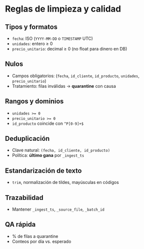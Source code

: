 # Reglas de limpieza y calidad

## Tipos y formatos
- `fecha`: ISO (`YYYY-MM-DD` o `TIMESTAMP` UTC)
- `unidades`: entero ≥ 0
- `precio_unitario`: decimal ≥ 0 (no float para dinero en DB)

## Nulos
- Campos obligatorios: (`fecha`, `id_cliente`, `id_producto`, `unidades`, `precio_unitario`)
- Tratamiento: filas inválidas → **quarantine** con causa

## Rangos y dominios
- `unidades >= 0`
- `precio_unitario >= 0`
- `id_producto` coincide con `^P[0-9]+$`

## Deduplicación
- Clave natural: `(fecha, id_cliente, id_producto)`
- Política: **último gana** por `_ingest_ts`

## Estandarización de texto
- `trim`, normalización de tildes, mayúsculas en códigos

## Trazabilidad
- Mantener `_ingest_ts`, `_source_file`, `_batch_id`

## QA rápida
- % de filas a quarantine
- Conteos por día vs. esperado
